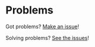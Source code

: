 Problems
========

Got problems? [Make an issue](https://github.com/rit-sse/problems/issues/new)!

Solving problems? [See the issues](https://github.com/rit-sse/problems/issues)!
